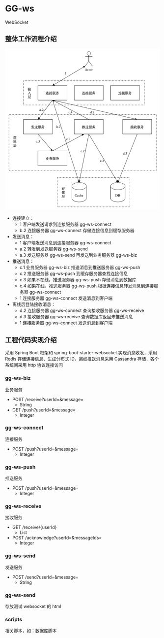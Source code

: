 # GG-ws
WebSocket

## 整体工作流程介绍

![图1](https://github.com/zhong15/GG-ws/blob/main/arch.png?raw=true)

- 连接建立：
  - 1 客户端发送请求到连接服务器 gg-ws-connect
  - b.2 连接服务器 gg-ws-connect 存储连接信息到缓存服务器
- 发送消息：
  - 1 客户端发送消息到连接服务器 gg-ws-connect
  - a.2 转发到发送服务器 gg-ws-send
  - a.3 发送服务器 gg-ws-send 再发送到业务服务器 gg-ws-biz
- 推送消息：
  - c.1 业务服务器 gg-ws-biz 推送消息到推送服务器 gg-ws-push
  - c.2 推送服务器 gg-ws-push 到缓存服务器查找连接信息
  - c.3 如果不在线，推送服务器 gg-ws-push 存储消息到数据库
  - c.4 如果在线，推送服务器 gg-ws-push 根据连接信息转发消息到连接服务器 gg-ws-connect
  - 1 连接服务器 gg-ws-connect 发送消息到客户端
- 离线后登陆接收消息：
  - d.2 连接服务器 gg-ws-connect 查询接收服务器 gg-ws-receive
  - d.3 接收服务器 gg-ws-receive 查询数据库返回未推送消息
  - 1 连接服务器 gg-ws-connect 发送消息到客户端

## 工程代码实现介绍

采用 Spring Boot 框架和 spring-boot-starter-websocket 实现消息收发，采用 Redis 存储连接信息、生成分布式 ID，离线推送消息采用 Cassandra 存储，各个系统间采用 http 协议连接访问

### gg-ws-biz
业务服务

- POST /receive?userId=&message=
  - String
- GET /push?userId=&message=
  - Integer

### gg-ws-connect
连接服务

- POST /push?userId=&message=
  - Integer

### gg-ws-push
推送服务

- POST /push?userId=&message=
  - Integer

### gg-ws-receive
接收服务

- GET /receive/{userId}
  - List<Message>
- POST /acknowledge?userId=&messageIds=
  - Integer

### gg-ws-send
发送服务

- POST /send?userId=&message=
  - String

### gg-ws-send
存放测试 websocket 的 html

### scripts
相关脚本，如：数据库脚本